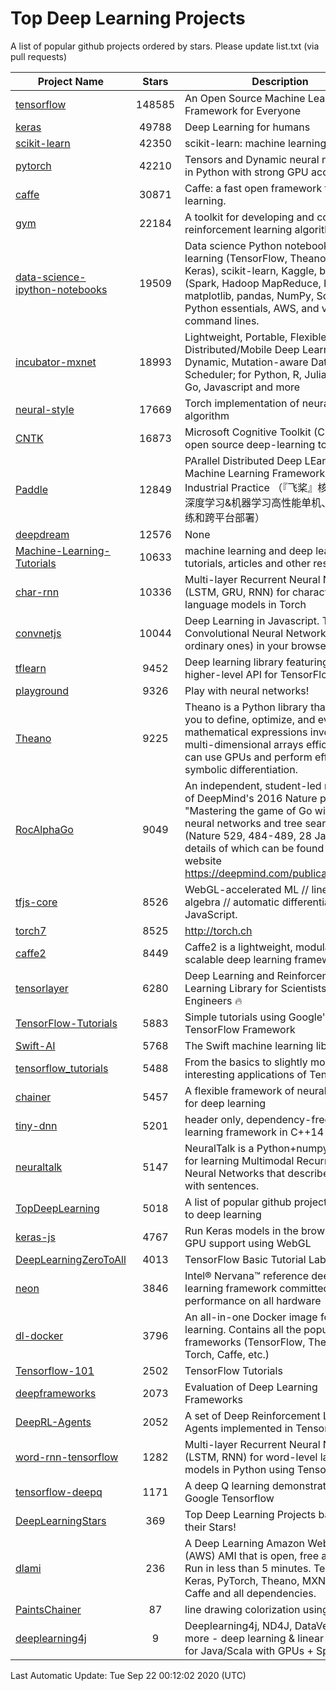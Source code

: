 # Top Deep Learning Projects
A list of popular github projects ordered by stars.
Please update list.txt (via pull requests)

|Project Name| Stars | Description |
| ---------- |:-----:| ----------- |
| [tensorflow](https://github.com/tensorflow/tensorflow) | 148585 | An Open Source Machine Learning Framework for Everyone |
| [keras](https://github.com/keras-team/keras) | 49788 | Deep Learning for humans |
| [scikit-learn](https://github.com/scikit-learn/scikit-learn) | 42350 | scikit-learn: machine learning in Python |
| [pytorch](https://github.com/pytorch/pytorch) | 42210 | Tensors and Dynamic neural networks in Python with strong GPU acceleration |
| [caffe](https://github.com/BVLC/caffe) | 30871 | Caffe: a fast open framework for deep learning. |
| [gym](https://github.com/openai/gym) | 22184 | A toolkit for developing and comparing reinforcement learning algorithms. |
| [data-science-ipython-notebooks](https://github.com/donnemartin/data-science-ipython-notebooks) | 19509 | Data science Python notebooks: Deep learning (TensorFlow, Theano, Caffe, Keras), scikit-learn, Kaggle, big data (Spark, Hadoop MapReduce, HDFS), matplotlib, pandas, NumPy, SciPy, Python essentials, AWS, and various command lines. |
| [incubator-mxnet](https://github.com/apache/incubator-mxnet) | 18993 | Lightweight, Portable, Flexible Distributed/Mobile Deep Learning with Dynamic, Mutation-aware Dataflow Dep Scheduler; for Python, R, Julia, Scala, Go, Javascript and more |
| [neural-style](https://github.com/jcjohnson/neural-style) | 17669 | Torch implementation of neural style algorithm |
| [CNTK](https://github.com/microsoft/CNTK) | 16873 | Microsoft Cognitive Toolkit (CNTK), an open source deep-learning toolkit |
| [Paddle](https://github.com/PaddlePaddle/Paddle) | 12849 | PArallel Distributed Deep LEarning: Machine Learning Framework from Industrial Practice （『飞桨』核心框架，深度学习&机器学习高性能单机、分布式训练和跨平台部署） |
| [deepdream](https://github.com/google/deepdream) | 12576 | None |
| [Machine-Learning-Tutorials](https://github.com/ujjwalkarn/Machine-Learning-Tutorials) | 10633 | machine learning and deep learning tutorials, articles and other resources  |
| [char-rnn](https://github.com/karpathy/char-rnn) | 10336 | Multi-layer Recurrent Neural Networks (LSTM, GRU, RNN) for character-level language models in Torch |
| [convnetjs](https://github.com/karpathy/convnetjs) | 10044 | Deep Learning in Javascript. Train Convolutional Neural Networks (or ordinary ones) in your browser. |
| [tflearn](https://github.com/tflearn/tflearn) | 9452 | Deep learning library featuring a higher-level API for TensorFlow. |
| [playground](https://github.com/tensorflow/playground) | 9326 | Play with neural networks! |
| [Theano](https://github.com/Theano/Theano) | 9225 | Theano is a Python library that allows you to define, optimize, and evaluate mathematical expressions involving multi-dimensional arrays efficiently. It can use GPUs and perform efficient symbolic differentiation. |
| [RocAlphaGo](https://github.com/Rochester-NRT/RocAlphaGo) | 9049 | An independent, student-led replication of DeepMind's 2016 Nature publication, "Mastering the game of Go with deep neural networks and tree search" (Nature 529, 484-489, 28 Jan 2016), details of which can be found on their website https://deepmind.com/publications.html. |
| [tfjs-core](https://github.com/tensorflow/tfjs-core) | 8526 | WebGL-accelerated ML // linear algebra // automatic differentiation for JavaScript. |
| [torch7](https://github.com/torch/torch7) | 8525 | http://torch.ch |
| [caffe2](https://github.com/facebookarchive/caffe2) | 8449 | Caffe2 is a lightweight, modular, and scalable deep learning framework. |
| [tensorlayer](https://github.com/tensorlayer/tensorlayer) | 6280 | Deep Learning and Reinforcement Learning Library for Scientists and Engineers 🔥 |
| [TensorFlow-Tutorials](https://github.com/nlintz/TensorFlow-Tutorials) | 5883 | Simple tutorials using Google's TensorFlow Framework |
| [Swift-AI](https://github.com/Swift-AI/Swift-AI) | 5768 | The Swift machine learning library. |
| [tensorflow_tutorials](https://github.com/pkmital/tensorflow_tutorials) | 5488 | From the basics to slightly more interesting applications of Tensorflow |
| [chainer](https://github.com/chainer/chainer) | 5457 | A flexible framework of neural networks for deep learning |
| [tiny-dnn](https://github.com/tiny-dnn/tiny-dnn) | 5201 | header only, dependency-free deep learning framework in C++14 |
| [neuraltalk](https://github.com/karpathy/neuraltalk) | 5147 | NeuralTalk is a Python+numpy project for learning Multimodal Recurrent Neural Networks that describe images with sentences. |
| [TopDeepLearning](https://github.com/aymericdamien/TopDeepLearning) | 5018 | A list of popular github projects related to deep learning |
| [keras-js](https://github.com/transcranial/keras-js) | 4767 | Run Keras models in the browser, with GPU support using WebGL |
| [DeepLearningZeroToAll](https://github.com/hunkim/DeepLearningZeroToAll) | 4013 | TensorFlow Basic Tutorial Labs |
| [neon](https://github.com/NervanaSystems/neon) | 3846 | Intel® Nervana™ reference deep learning framework committed to best performance on all hardware |
| [dl-docker](https://github.com/floydhub/dl-docker) | 3796 | An all-in-one Docker image for deep learning. Contains all the popular DL frameworks (TensorFlow, Theano, Torch, Caffe, etc.) |
| [Tensorflow-101](https://github.com/sjchoi86/Tensorflow-101) | 2502 | TensorFlow Tutorials |
| [deepframeworks](https://github.com/zer0n/deepframeworks) | 2073 | Evaluation of Deep Learning Frameworks |
| [DeepRL-Agents](https://github.com/awjuliani/DeepRL-Agents) | 2052 | A set of Deep Reinforcement Learning Agents implemented in Tensorflow. |
| [word-rnn-tensorflow](https://github.com/hunkim/word-rnn-tensorflow) | 1282 | Multi-layer Recurrent Neural Networks (LSTM, RNN) for word-level language models in Python using TensorFlow. |
| [tensorflow-deepq](https://github.com/siemanko/tensorflow-deepq) | 1171 | A deep Q learning demonstration using Google Tensorflow |
| [DeepLearningStars](https://github.com/hunkim/DeepLearningStars) | 369 | Top Deep Learning Projects based on their Stars! |
| [dlami](https://github.com/ritchieng/dlami) | 236 | A Deep Learning Amazon Web Service (AWS) AMI that is open, free and works. Run in less than 5 minutes. TensorFlow, Keras, PyTorch, Theano, MXNet, CNTK, Caffe and all dependencies. |
| [PaintsChainer](https://github.com/taizan/PaintsChainer) | 87 | line drawing colorization using chainer |
| [deeplearning4j](https://github.com/deeplearning4j/deeplearning4j) | 9 | Deeplearning4j, ND4J, DataVec and more - deep learning & linear algebra for Java/Scala with GPUs + Spark |

Last Automatic Update: Tue Sep 22 00:12:02 2020 (UTC)
